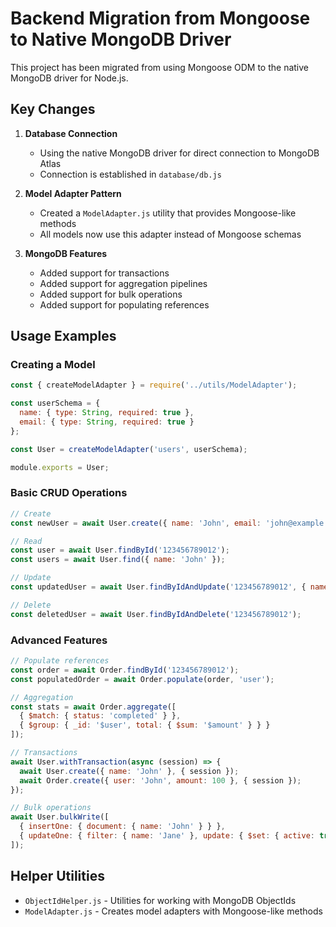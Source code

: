 # Backend Migration from Mongoose to Native MongoDB Driver

This project has been migrated from using Mongoose ODM to the native MongoDB driver for Node.js.

## Key Changes

1. **Database Connection**
   - Using the native MongoDB driver for direct connection to MongoDB Atlas
   - Connection is established in `database/db.js`

2. **Model Adapter Pattern**
   - Created a `ModelAdapter.js` utility that provides Mongoose-like methods
   - All models now use this adapter instead of Mongoose schemas

3. **MongoDB Features**
   - Added support for transactions
   - Added support for aggregation pipelines
   - Added support for bulk operations
   - Added support for populating references

## Usage Examples

### Creating a Model

```javascript
const { createModelAdapter } = require('../utils/ModelAdapter');

const userSchema = {
  name: { type: String, required: true },
  email: { type: String, required: true }
};

const User = createModelAdapter('users', userSchema);

module.exports = User;
```

### Basic CRUD Operations

```javascript
// Create
const newUser = await User.create({ name: 'John', email: 'john@example.com' });

// Read
const user = await User.findById('123456789012');
const users = await User.find({ name: 'John' });

// Update
const updatedUser = await User.findByIdAndUpdate('123456789012', { name: 'Jane' }, { new: true });

// Delete
const deletedUser = await User.findByIdAndDelete('123456789012');
```

### Advanced Features

```javascript
// Populate references
const order = await Order.findById('123456789012');
const populatedOrder = await Order.populate(order, 'user');

// Aggregation
const stats = await Order.aggregate([
  { $match: { status: 'completed' } },
  { $group: { _id: '$user', total: { $sum: '$amount' } } }
]);

// Transactions
await User.withTransaction(async (session) => {
  await User.create({ name: 'John' }, { session });
  await Order.create({ user: 'John', amount: 100 }, { session });
});

// Bulk operations
await User.bulkWrite([
  { insertOne: { document: { name: 'John' } } },
  { updateOne: { filter: { name: 'Jane' }, update: { $set: { active: true } } } }
]);
```

## Helper Utilities

- `ObjectIdHelper.js` - Utilities for working with MongoDB ObjectIds
- `ModelAdapter.js` - Creates model adapters with Mongoose-like methods